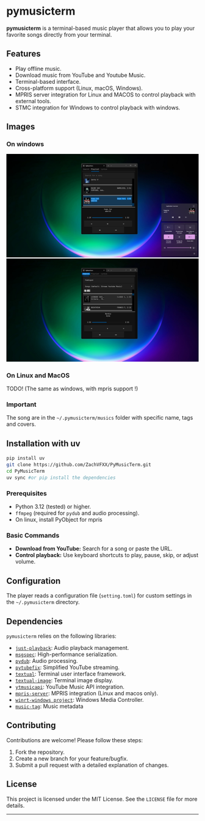 # pymusicterm
**pymusicterm** is a terminal-based music player that allows you to play your favorite songs directly from your terminal. 

## Features
- Play offline music.
- Download music from YouTube and Youtube Music.
- Terminal-based interface.
- Cross-platform support (Linux, macOS, Windows).
- MPRIS server integration for Linux and MACOS to control playback with external tools.
- STMC integration for Windows to control playback with windows.

## Images
### On windows
![stmc support](https://github.com/ZachVFXX/PyMusicTerm/blob/453792bb8122e1ed2f496eb40b7d3a67ff109880/imgs/windows-ui-1.png) ![youtube search](imgs/windows-ui-2.png)
### On Linux and MacOS
TODO! (The same as windows, with mpris support !)

### Important
The song are in the `~/.pymusicterm/musics` folder with specific name, tags and covers. 

## Installation with uv
```bash	
pip install uv
git clone https://github.com/ZachVFXX/PyMusicTerm.git
cd PyMusicTerm
uv sync #or pip install the dependencies
```

### Prerequisites
- Python 3.12 (tested) or higher.
- `ffmpeg` (required for `pydub` and audio processing).
- On linux, install PyObject for mpris

### Basic Commands
- **Download from YouTube:** Search for a song or paste the URL.
- **Control playback:** Use keyboard shortcuts to play, pause, skip, or adjust volume.

## Configuration

The player reads a configuration file (`setting.toml`) for custom settings in the `~/.pymusicterm` directory.

## Dependencies

`pymusicterm` relies on the following libraries:

- [`just-playback`](https://pypi.org/project/just-playback/): Audio playback management.
- [`msgspec`](https://pypi.org/project/msgspec/): High-performance serialization.
- [`pydub`](https://pypi.org/project/pydub/): Audio processing.
- [`pytubefix`](https://pypi.org/project/pytubefix/): Simplified YouTube streaming.
- [`textual`](https://pypi.org/project/textual/): Terminal user interface framework.
- [`textual-image`](https://pypi.org/project/textual-image/): Terminal image display.
- [`ytmusicapi`](https://pypi.org/project/ytmusicapi/): YouTube Music API integration.
- [`mpris-server`](https://pypi.org/project/mpris-server/): MPRIS integration (Linux and macos only).
- [`winrt-windows project`](https://github.com/pywinrt/pywinrt): Windows Media Controller.
- [`music-tag`](https://pypi.org/project/music-tag/): Music metadata

## Contributing

Contributions are welcome! Please follow these steps:

1. Fork the repository.
2. Create a new branch for your feature/bugfix.
3. Submit a pull request with a detailed explanation of changes.

## License

This project is licensed under the MIT License. See the `LICENSE` file for more details.

---
